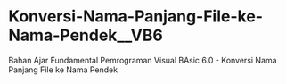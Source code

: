 # Konversi-Nama-Panjang-File-ke-Nama-Pendek__VB6
Bahan Ajar Fundamental Pemrograman Visual BAsic 6.0 - Konversi Nama Panjang File ke Nama Pendek
